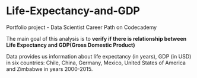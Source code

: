 # Life-Expectancy-and-GDP
Portfolio project - Data Scientist Career Path on Codecademy

The main goal of this analysis is to **verify if there is relationship between Life Expectancy and GDP(Gross Domestic Product)**

Data provides us information about life expectancy (in years), GDP (in USD) in six countries: Chile, China, Germany, Mexico, United States of America and Zimbabwe in years 2000-2015.
